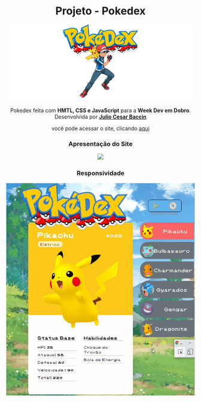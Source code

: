 
<h1 align="center"> 
Projeto - Pokedex
</h1>

<div align="center">
<img src="https://github.com/juliobaccin/Projeto-Pokedex/blob/main/src/images/1.png">
</div>
 
 <p align="center">
 Pokedex feita com <strong>HMTL, CSS e JavaScript</strong> para a <strong>Week Dev em Dobro</strong>. Desenvolvida por <a target="_blank" rel="external" href="https://github.com/juliobaccin/"><strong>Julio Cesar Baccin</strong></a>
 </p>

<p align="center">
 você pode acessar o site, clicando <a href="https://juliobaccin.github.io/Projeto-Pokedex/">aqui</a>
</p>
  
 <div align="center">
<h3> 
 Apresentação do Site
</h3>
<img src="https://github.com/juliobaccin/Projeto-Pokedex/blob/main/src/apresenta%C3%A7%C3%A3o.gif">
 
 <h3>
  Responsividade
 </h3> 
<img src="https://github.com/juliobaccin/Projeto-Pokedex/blob/main/src/responsividade.gif">
</div>
 
